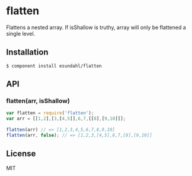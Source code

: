 # flatten

  Flattens a nested array. If isShallow is truthy, array will only be flattened a single level.

## Installation

    $ component install esundahl/flatten

## API

### flatten(arr, isShallow)

```javascript
var flatten = require('flatten');
var arr = [[1,2],[3,[4,5]],6,7,[[8],[9,10]]];
   
flatten(arr) // => [1,2,3,4,5,6,7,8,9,10]
flatten(arr, false); // => [1,2,3,[4,5],6,7,[8],[9,10]]
```

## License

  MIT
